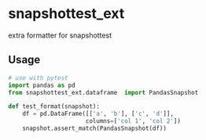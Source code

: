 # snapshottest_ext

extra formatter for snapshottest

## Usage

```python
# use with pytest
import pandas as pd
from snapshottest_ext.dataframe  import PandasSnapshot

def test_format(snapshot):
    df = pd.DataFrame([['a', 'b'], ['c', 'd']],
                      columns=['col 1', 'col 2'])
    snapshot.assert_match(PandasSnapshot(df))
```
